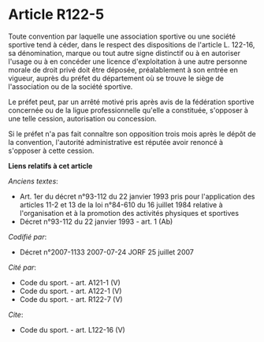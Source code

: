 # Article R122-5

Toute convention par laquelle une association sportive ou une société sportive tend à céder, dans le respect des dispositions
de l'article L. 122-16, sa dénomination, marque ou tout autre signe distinctif ou à en autoriser l'usage ou à en concéder une
licence d'exploitation à une autre personne morale de droit privé doit être déposée, préalablement à son entrée en vigueur,
auprès du préfet du département où se trouve le siège de l'association ou de la société sportive. 

Le préfet peut, par un arrêté motivé pris après avis de la fédération sportive concernée ou de la ligue professionnelle
qu'elle a constituée, s'opposer à une telle cession, autorisation ou concession. 

Si le préfet n'a pas fait connaître son opposition trois mois après le dépôt de la convention, l'autorité administrative est
réputée avoir renoncé à s'opposer à cette cession.

**Liens relatifs à cet article**

_Anciens textes_:

  - Art. 1er du décret n°93-112 du 22 janvier 1993 pris pour l'application des articles 11-2 et 13 de la loi n°84-610 du 16 juillet 1984 relative à l'organisation et à la promotion des activités physiques et sportives
  - Décret n°93-112 du 22 janvier 1993 - art. 1 (Ab)

_Codifié par_:

  - Décret n°2007-1133 2007-07-24 JORF 25 juillet 2007

_Cité par_:

  - Code du sport. - art. A121-1 (V)
  - Code du sport. - art. A122-1 (V)
  - Code du sport. - art. R122-7 (V)

_Cite_:

  - Code du sport. - art. L122-16 (V)
